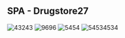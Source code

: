 ## SPA - Drugstore27
![43243](https://user-images.githubusercontent.com/41709736/99804656-0e929980-2b87-11eb-805f-315e542d7987.png)
![9696](https://user-images.githubusercontent.com/41709736/99804682-19e5c500-2b87-11eb-8688-33251d4f6c7a.png)
![5454](https://user-images.githubusercontent.com/41709736/99804741-34b83980-2b87-11eb-9b83-b9cce511532e.png)
![54534534](https://user-images.githubusercontent.com/41709736/99804754-3a158400-2b87-11eb-88bc-73b6c3a867f3.png)



